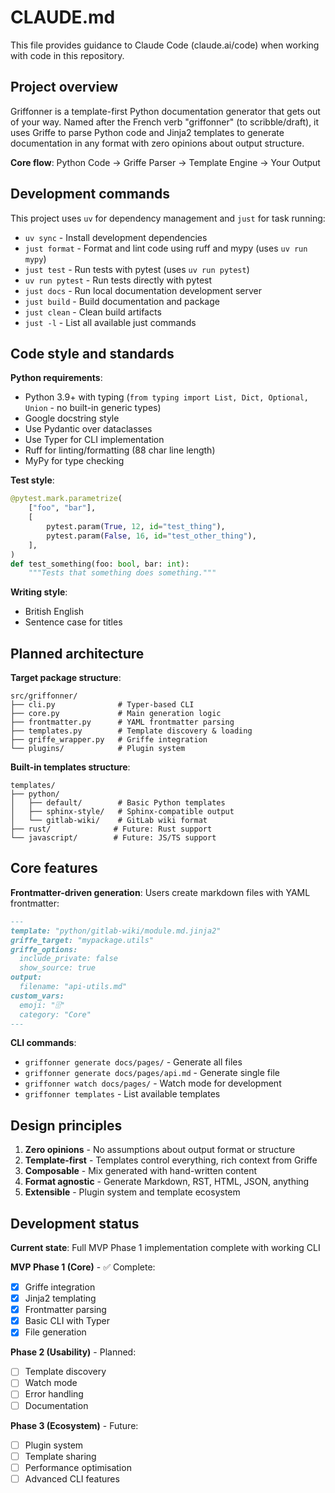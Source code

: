 # CLAUDE.md

This file provides guidance to Claude Code (claude.ai/code) when working with code in this repository.

## Project overview

Griffonner is a template-first Python documentation generator that gets out of your way. Named after the French verb "griffonner" (to scribble/draft), it uses Griffe to parse Python code and Jinja2 templates to generate documentation in any format with zero opinions about output structure.

**Core flow**: Python Code → Griffe Parser → Template Engine → Your Output

## Development commands

This project uses `uv` for dependency management and `just` for task running:

- `uv sync` - Install development dependencies
- `just format` - Format and lint code using ruff and mypy (uses `uv run mypy`)
- `just test` - Run tests with pytest (uses `uv run pytest`)
- `uv run pytest` - Run tests directly with pytest
- `just docs` - Run local documentation development server
- `just build` - Build documentation and package
- `just clean` - Clean build artifacts
- `just -l` - List all available just commands

## Code style and standards

**Python requirements**:
- Python 3.9+ with typing (`from typing import List, Dict, Optional, Union` - no built-in generic types)
- Google docstring style
- Use Pydantic over dataclasses
- Use Typer for CLI implementation
- Ruff for linting/formatting (88 char line length)
- MyPy for type checking

**Test style**:
```python
@pytest.mark.parametrize(
    ["foo", "bar"],
    [
        pytest.param(True, 12, id="test_thing"),
        pytest.param(False, 16, id="test_other_thing"),
    ],
)
def test_something(foo: bool, bar: int):
    """Tests that something does something."""
```

**Writing style**:
- British English
- Sentence case for titles

## Planned architecture

**Target package structure**:
```
src/griffonner/
├── cli.py              # Typer-based CLI
├── core.py             # Main generation logic
├── frontmatter.py      # YAML frontmatter parsing
├── templates.py        # Template discovery & loading
├── griffe_wrapper.py   # Griffe integration
└── plugins/            # Plugin system
```

**Built-in templates structure**:
```
templates/
├── python/
│   ├── default/        # Basic Python templates
│   ├── sphinx-style/   # Sphinx-compatible output
│   └── gitlab-wiki/    # GitLab wiki format
├── rust/              # Future: Rust support
└── javascript/        # Future: JS/TS support
```

## Core features

**Frontmatter-driven generation**:
Users create markdown files with YAML frontmatter:
```markdown
---
template: "python/gitlab-wiki/module.md.jinja2"
griffe_target: "mypackage.utils"
griffe_options:
  include_private: false
  show_source: true
output:
  filename: "api-utils.md"
custom_vars:
  emoji: "🗄️"
  category: "Core"
---
```

**CLI commands**:
- `griffonner generate docs/pages/` - Generate all files
- `griffonner generate docs/pages/api.md` - Generate single file
- `griffonner watch docs/pages/` - Watch mode for development
- `griffonner templates` - List available templates

## Design principles

1. **Zero opinions** - No assumptions about output format or structure
2. **Template-first** - Templates control everything, rich context from Griffe
3. **Composable** - Mix generated with hand-written content
4. **Format agnostic** - Generate Markdown, RST, HTML, JSON, anything
5. **Extensible** - Plugin system and template ecosystem

## Development status

**Current state**: Full MVP Phase 1 implementation complete with working CLI

**MVP Phase 1 (Core)** - ✅ Complete:
- [x] Griffe integration
- [x] Jinja2 templating  
- [x] Frontmatter parsing
- [x] Basic CLI with Typer
- [x] File generation

**Phase 2 (Usability)** - Planned:
- [ ] Template discovery
- [ ] Watch mode
- [ ] Error handling
- [ ] Documentation

**Phase 3 (Ecosystem)** - Future:
- [ ] Plugin system
- [ ] Template sharing
- [ ] Performance optimisation
- [ ] Advanced CLI features
